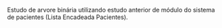 Estudo de arvore binária utilizando estudo anterior de módulo do sistema de pacientes (Lista Encadeada Pacientes).
